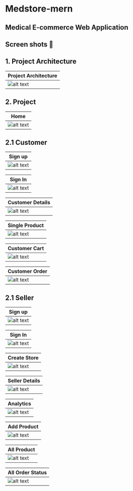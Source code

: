 # Medstore-mern
## Medical E-commerce Web Application

## Screen shots 📸
## 1. Project Architecture
[project architecture]: https://user-images.githubusercontent.com/65064180/140944286-3732c2eb-5c16-48c0-8bec-7c977affe5fc.jpg

|    Project Architecture     |    
| ----------------------- | 
|![alt text][project architecture]  |  

## 2. Project
[Home]: https://user-images.githubusercontent.com/65064180/140943752-ddfbbc79-5074-405f-ada8-801033c7337c.png

|    Home       |    
| ------------- | 
|![alt text][Home]  | 

## 2.1 Customer 
[Signup]: https://user-images.githubusercontent.com/65064180/140943742-e5d8db75-5cf7-43fc-9d60-465e53bdded2.png
[SignIn]: https://user-images.githubusercontent.com/65064180/140943736-19c4b5dc-bc78-4160-8100-046e8a12c513.png
[customer details]: https://user-images.githubusercontent.com/65064180/140943734-dcab74ea-b39f-4ba6-85d0-f6b98f3076a1.png
[customer cart]: https://user-images.githubusercontent.com/65064180/140943755-ba5f2ce6-e70a-490f-9eca-cb78b9ebbabc.png
[single product]: https://user-images.githubusercontent.com/65064180/140943776-c42380d0-5726-4ad3-99d4-1556285f4bb9.png
[customer order]: https://user-images.githubusercontent.com/65064180/140943738-0229ece9-380b-4ed8-a664-faa1ff3197df.png

|    Sign up      |    
| ------------- | 
|![alt text][Signup]  | 


|    Sign In     |    
| ------------- |
|![alt text][SignIn]  | 


|    Customer Details     |    
| ------------- |
|![alt text][customer details]  | 


|    Single Product      |    
| ------------- |
|![alt text][single product]  | 


|    Customer Cart    |    
| ------------- |
|![alt text][customer cart]  | 


|    Customer Order    |    
| ------------- |
|![alt text][customer order]  | 


## 2.1 Seller
[Signup seller]: https://user-images.githubusercontent.com/65064180/140943767-3ba08242-edee-4ae5-b65d-b32e6db586b7.png
[SignIn seller]: https://user-images.githubusercontent.com/65064180/140943758-cd30a028-bf6e-4eb7-b73b-4d759ad21ffb.png
[create store]: https://user-images.githubusercontent.com/65064180/140943731-07f0cba0-edbe-4234-8e3a-9f9045a6b020.jpg
[seller details]: https://user-images.githubusercontent.com/65064180/140943771-e9f60c48-9cb3-4792-87a4-0691a04c439f.png
[Analytics]: https://user-images.githubusercontent.com/65064180/140943713-6b407a3f-0d01-45fd-b2b0-228986c1c09c.png
[add product]: https://user-images.githubusercontent.com/65064180/140943722-b8b7c4c0-6c59-4206-8424-ff82fe84e978.png
[all product]: https://user-images.githubusercontent.com/65064180/140943726-389989fe-e9a0-49a6-98f3-494f42736266.png
[order status]: https://user-images.githubusercontent.com/65064180/140943756-4250154e-65d6-4151-885e-84c1ca410bfa.png


|    Sign up      |    
| ------------- | 
|![alt text][Signup seller]  | 


|    Sign In     |    
| ------------- |
|![alt text][SignIn seller]  | 


|    Create Store    |    
| ------------- |
|![alt text][create store]  | 


|    Seller Details   |    
| ------------- |
|![alt text][seller details]  |


|    Analytics   |    
| ------------- |
|![alt text][Analytics]  |


|    Add Product   |    
| ------------- |
|![alt text][add product]  |


|    All Product   |    
| ------------- |
|![alt text][all product]  |



|    All Order Status   |    
| ------------- |
|![alt text][order status]  |
